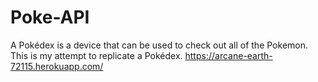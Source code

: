 # Poke-API
A Pokédex is a device that can be used to check out all of the Pokemon. This is my attempt to replicate a Pokédex.
<a>https://arcane-earth-72115.herokuapp.com/</a>
